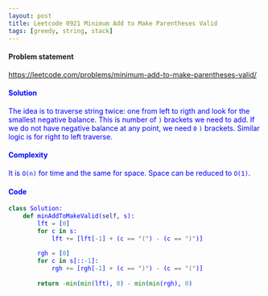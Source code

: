 ```yaml
---
layout: post
title: Leetcode 0921 Minimum Add to Make Parentheses Valid
tags: [greedy, string, stack]
---
```


#### Problem statement

<a href="https://leetcode.com/problems/minimum-add-to-make-parentheses-valid/"> <font color = blue>https://leetcode.com/problems/minimum-add-to-make-parentheses-valid/

#### Solution
The idea is to traverse string twice: one from left to rigth and look for the smallest negative balance. This is number of `)` brackets we need to add. If we do not have negative balance at any point, we need `0` `)` brackets. Similar logic is for right to left traverse.

#### Complexity
It is `O(n)` for time and the same for space. Space can be reduced to `O(1)`.

#### Code
```python
class Solution:
    def minAddToMakeValid(self, s):
        lft = [0]
        for c in s:
            lft += [lft[-1] + (c == "(") - (c == ")")]
            
        rgh = [0]
        for c in s[::-1]:
            rgh += [rgh[-1] + (c == ")") - (c == "(")]
            
        return -min(min(lft), 0) - min(min(rgh), 0)
```